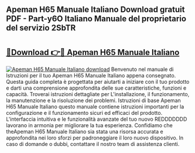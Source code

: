 ## Apeman H65 Manuale Italiano Download gratuit PDF - Part-y6O Italiano Manuale del proprietario del servizio 2SbTR

# <h2><a href="http://dfcimda.blite.top/?on=Apeman+H65+Manuale+Italiano">🔗Download 👉🔴 Apeman H65 Manuale Italiano</a></h2>

[![Apeman H65 Manuale Italiano download](https://i.imgur.com/lujVjoI.png)](http://dfcimda.blite.top/?on=Apeman+H65+Manuale+Italiano)
Benvenuto nel manuale di Istruzioni per il tuo Apeman H65 Manuale Italiano appena consegnato. Questa guida completa è progettata per aiutarti a iniziare con il tuo prodotto e darti una comprensione approfondita delle sue caratteristiche, funzioni e capacità. Troverai istruzioni dettagliate per L'installazione, il funzionamento, la manutenzione e la risoluzione dei problemi. Istruzioni di base Apeman H65 Manuale Italiano questo manuale contiene istruzioni importanti per la configurazione e il funzionamento sicuri ed efficaci del prodotto. L'interfaccia intuitiva e le funzionalità avanzate del tuo nuovo REDDDDDDD lavorano in armonia per migliorare la tua esperienza. Confidiamo che theApeman H65 Manuale Italiano sia stata una risorsa accurata e approfondita nei loro sforzi per padroneggiare il loro nuovo dispositivo. In caso di domande o dubbi, contattare il nostro team di assistenza clienti.

